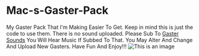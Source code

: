 # Mac-s-Gaster-Pack
My Gaster Pack That I'm Making Easier To Get.
Keep in mind this is just the code to use them.
There is no sound uploaded. 
Please Sub To [Gaster Sounds](https://steamcommunity.com/sharedfiles/filedetails/?id=2591953183)
You Will Hear Music If Subbed To That.
You May Alter And Change And Upload New Gasters. 
Have Fun And Enjoy!!!
![This is an image](https://imgur.com/MnKfB55)
